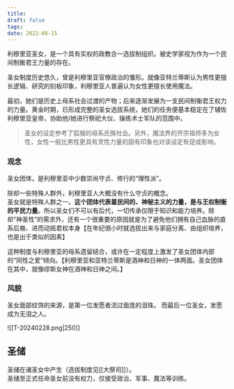 ```yaml
---
title: 
draft: false
tags: 
date: 2022-08-15
---
```

利穆里亚圣女，是一个具有实权的政教合一选拔制组织。被史学家视为作为一个民间制衡君王力量的存在。


圣女制度历史悠久，曾是利穆里亚官僚政治的雏形。就像亚特兰蒂斯认为男性更擅长逻辑、研究的刻板印象，利穆里亚人普遍认为女性更擅长使用魔法。

最初，她们是历史上母系社会过渡的产物；后来逐渐发展为一支民间制衡君王权力的力量。黄金时期，已形成完整的圣女选拔系统，她们的任务便基本稳定在了辅佐利穆里亚皇帝，协助他/她进行祭祀大仪、操练术士军队的范围中。

   >圣女的设定参考了狐猴的母系氏族社会。另外，魔法界的开宗祖师多为女性，女性一般比男性更具有灵性力量的固有印象也对该设定有促成影响。

### 观念
圣女团体，是利穆里亚中少数崇尚守贞、修行的“理性派”。

除却一些特殊人群外，利穆里亚人大概没有什么守贞的概念。  
圣女就是特殊人群之一。**这个团体代表着民间的、神秘主义的力量，是与王权制衡的平民力量**。所以圣女们不可以有后代，一切传承仅限于知识和能力培养。除却“神圣性”的需求外，还有一个很重要的原因就是为了避免他们拥有自己血脉的直系后裔、进而动摇君权本身【在年纪很小时就选拔出来与家庭分离、由组织培养，也是出于类似的因素】

这种制度与利穆里亚的母系遗留结合，或许在一定程度上激发了圣女团体内部的“同性之爱”倾向。【利穆里亚和亚特兰蒂斯是酒神和日神的一体两面。圣女团体在其中，就像缪斯女神在酒神和日神之间。】

### 风貌
圣女面部纹饰的来源，是第一位发愿者流过面庞的泪珠。 而最后一位圣女，发愿成为无泪之人。

![[T-20240228.png|250]]


## 圣储
圣储在诸圣女中产生（选拔制度见[[大祭司]]）。  
圣储至正式任命圣女前没有权力，仅接受政治、军事、魔法等训练。